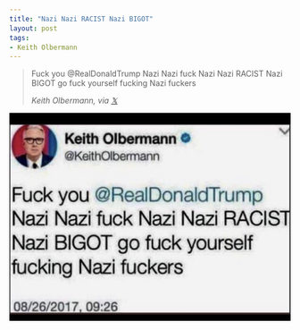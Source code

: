 ```yaml
---
title: "Nazi Nazi RACIST Nazi BIGOT"
layout: post
tags:
- Keith Olbermann
---
```


> Fuck you @RealDonaldTrump Nazi Nazi fuck Nazi Nazi RACIST Nazi BIGOT go fuck yourself fucking Nazi fuckers
>
> <cite>Keith Olbermann, via [&#x1D54F;](https://x.com)</cite>

![Keith Olbermann text, August 26, 2017](/assets/2017-08-26-Keith-Olbermann.png "Keith Olbermann text, August 26, 2017")
